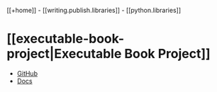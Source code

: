 [[+home]] - [[writing.publish.libraries]] - [[python.libraries]] 

# [[executable-book-project|Executable Book Project]]

- [GitHub](https://github.com/executablebooks)
- [Docs](https://executablebooks.org/en/latest/)
